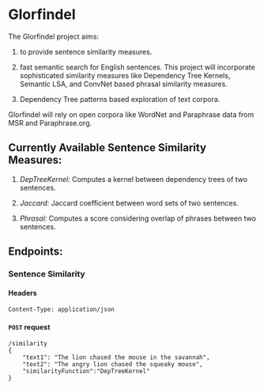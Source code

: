 # Glorfindel

The Glorfindel project aims: 

1) to provide sentence similarity measures.

2) fast semantic search for English sentences. This project will incorporate sophisticated similarity measures like Dependency Tree Kernels, Semantic LSA, and ConvNet based phrasal similarity measures. 

3) Dependency Tree patterns based exploration of text corpora.



Glorfindel will rely on open corpora like WordNet and Paraphrase data from MSR and Paraphrase.org.

## Currently Available Sentence Similarity Measures: ##

1) *DepTreeKernel:* Computes a kernel between dependency trees of two sentences.

2) *Jaccard:* Jaccard coefficient between word sets of two sentences.

3) *Phrasal:* Computes a score considering overlap of phrases between two sentences.


## Endpoints:
### Sentence Similarity
#### Headers
    Content-Type: application/json
#### `POST` request
    /similarity
    {
        "text1": "The lion chased the mouse in the savannah",
        "text2": "The angry lion chased the squeaky mouse",
        "similarityFunction":"DepTreeKernel"
    }
